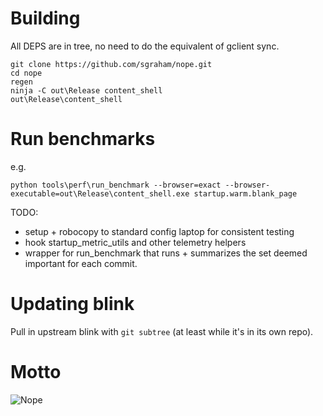 # Building

All DEPS are in tree, no need to do the equivalent of gclient sync.

    git clone https://github.com/sgraham/nope.git
    cd nope
    regen
    ninja -C out\Release content_shell
    out\Release\content_shell

# Run benchmarks

e.g.

    python tools\perf\run_benchmark --browser=exact --browser-executable=out\Release\content_shell.exe startup.warm.blank_page

TODO:
- setup + robocopy to standard config laptop for consistent testing
- hook startup_metric_utils and other telemetry helpers
- wrapper for run\_benchmark that runs + summarizes the set deemed important for
  each commit.

# Updating blink

Pull in upstream blink with `git subtree` (at least while it's in its own repo).

# Motto

![Nope](http://fc09.deviantart.net/fs70/f/2013/257/6/8/grumpy_cat__nope_by_imwithstoopid13-d624kvl.png "Nope")
